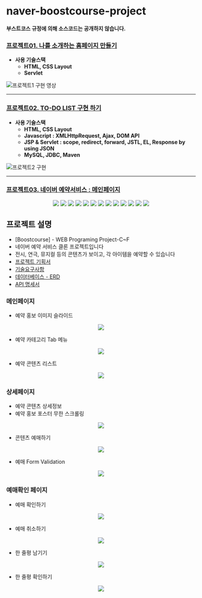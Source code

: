 # naver-boostcourse-project
**부스트코스 규정에 의해 소스코드는 공개하지 않습니다.**

### [프로젝트01. 나를 소개하는 홈페이지 만들기](https://www.edwith.org/boostcourse-web/project/4/content/3#summary)
- **사용 기술스택**
  - **HTML, CSS Layout**
  - **Servlet**

![프로젝트1 구현 영상](https://github.com/Ljuhun/naver-boostcourse-project/assets/89209356/871e7114-8c4a-41ba-96a0-1ce1c7891c86)

-----

### [프로젝트02. TO-DO LIST 구현 하기](https://www.edwith.org/boostcourse-web/project/7/content/6#summary)
- **사용 기술스택**
  - **HTML, CSS Layout**
  - **Javascript : XMLHttpRequest, Ajax, DOM API**
  - **JSP & Servlet : scope, redirect, forward, JSTL, EL, Response by using JSON**
  - **MySQL, JDBC, Maven**
  
![프로젝트2 구현](https://github.com/Ljuhun/naver-boostcourse-project/assets/89209356/46fdfccc-3803-41fe-9008-9895b64a2a0a)

-----

### [프로젝트03. 네이버 예약서비스 : 메인페이지](https://www.edwith.org/boostcourse-web/project/8/content/7)
<p align="middle">
<!-- tag -->
  <img src='https://img.shields.io/static/v1?label=HTML5&message=.&color=success'/>
  <img src='https://img.shields.io/static/v1?label=CSS3&message=.&color=blue'/>
  <img src='https://img.shields.io/static/v1?label=Javascript&message=ES6&color=important'/>
  <img src='https://img.shields.io/static/v1?label=Java&message=1.8&color=yellow'/>
  <img src='https://img.shields.io/static/v1?label=Servlet&message=3.1&color=lightgrey'/>
  <img src='https://img.shields.io/static/v1?label=SpringFramework&message=5.2.5&color=blue'/>
  <img src='https://img.shields.io/static/v1?label=SpringMVC&message=5.2.5&color=blue'/>
  <img src='https://img.shields.io/static/v1?label=Maven&message=.&color=blue'/>
  <img src='https://img.shields.io/static/v1?label=Tomcat&message=8.5&color=important'/>
  <img src='https://img.shields.io/static/v1?label=SpringJDBC&message=5.2.5&color=important'/>
  <img src='https://img.shields.io/static/v1?label=MySQL&message=8.0&color=lightgrey'/>
  <img src='https://img.shields.io/static/v1?label=Handlebar&message=.&color=success'/>
  <img src='https://img.shields.io/static/v1?label=JQuery&message=.&color=important'/>
</p>

## 프로젝트 설명
- [Boostcourse] - WEB Programing Project-C~F
- 네이버 예약 서비스 클론 프로젝트입니다
- 전시, 연극, 뮤지컬 등의 콘텐츠가 보이고, 각 아이템을 예약할 수 있습니다
- [프로젝트 기획서](https://github.com/wooojini/Boostcourse-Naver-Booking-Clone/wiki/%ED%94%84%EB%A1%9C%EC%A0%9D%ED%8A%B8-%EA%B8%B0%ED%9A%8D%EC%84%9C)
- [기술요구사항](https://github.com/wooojini/Boostcourse-Naver-Booking-Clone/wiki/%EA%B8%B0%EC%88%A0%EC%9A%94%EA%B5%AC%EC%82%AC%ED%95%AD)
- [데이터베이스 - ERD](https://github.com/wooojini/Boostcourse-Naver-Booking-Clone/wiki/%EB%8D%B0%EC%9D%B4%ED%84%B0%EB%B2%A0%EC%9D%B4%EC%8A%A4---ERD)
- [API 명세서](http://49.236.147.192:9090/swagger-ui.html)
  
### 메인페이지
  - 예약 홍보 이미지 슬라이드
<p align="center"><img src="https://user-images.githubusercontent.com/32856129/99910445-666d0400-2d31-11eb-8a96-3d0332356048.gif"></p>

  - 예약 카테고리 Tab 메뉴
<p align="center"><img src="https://user-images.githubusercontent.com/32856129/99910548-fca12a00-2d31-11eb-8cc8-5e98ff35e0f6.gif"></p>

  - 예약 콘텐츠 리스트
<p align="center"><img src="https://user-images.githubusercontent.com/32856129/99910623-71746400-2d32-11eb-81e4-db7adef7e87a.gif"></p>

### 상세페이지
  - 예약 콘텐츠 상세정보
  - 예약 홍보 포스터 무한 스크롤링
<p align="center"><img src="https://user-images.githubusercontent.com/32856129/99910831-9a492900-2d33-11eb-99bf-b76b6904cd2a.gif"></p>

  - 콘텐츠 예매하기
<p align="center"><img src="https://user-images.githubusercontent.com/32856129/99911096-7f77b400-2d35-11eb-855a-0928d6a25d1a.gif"></p>

  - 예매 Form Validation
<p align="center"><img src="https://user-images.githubusercontent.com/32856129/99911209-1a708e00-2d36-11eb-8452-c68b58a5d39f.gif"></p>  

### 예매확인 페이지
  - 예매 확인하기
<p align="center"><img src="https://user-images.githubusercontent.com/32856129/99911421-ac2ccb00-2d37-11eb-91d3-ce8ff5f6f10c.gif"></p> 

  - 예매 취소하기
<p align="center"><img src="https://user-images.githubusercontent.com/32856129/99911475-09288100-2d38-11eb-8212-3eb393b617e9.gif"></p>   
   
  - 한 줄평 남기기
<p align="center"><img src="https://user-images.githubusercontent.com/32856129/99911538-894ee680-2d38-11eb-91ba-c15bdb5c9bce.gif"></p>   

  - 한 줄평 확인하기
<p align="center"><img src="https://user-images.githubusercontent.com/32856129/99911584-d0d57280-2d38-11eb-85e0-e3e51e8e0318.gif"></p>
